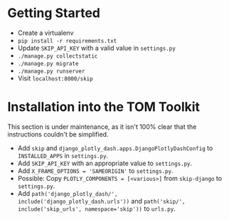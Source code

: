# Getting Started

- Create a virtualenv
- `pip install -r requirements.txt`
- Update `SKIP_API_KEY` with a valid value in `settings.py`
- `./manage.py collectstatic`
- `./manage.py migrate`
- `./manage.py runserver`
- Visit `localhost:8000/skip`


# Installation into the TOM Toolkit

This section is under maintenance, as it isn't 100% clear that the instructions couldn't be simplified.

- Add `skip` and `django_plotly_dash.apps.DjangoPlotlyDashConfig` to `INSTALLED_APPS` in `settings.py`.
- Add `SKIP_API_KEY` with an appropriate value to `settings.py`.
- Add `X_FRAME_OPTIONS = 'SAMEORIGIN'` to `settings.py`.
- Possible: Copy `PLOTLY_COMPONENTS = [<various>]` from `skip-django` to `settings.py`.
- Add `path('django_plotly_dash/', include('django_plotly_dash.urls'))` and `path('skip/', include('skip_urls', namespace='skip'))` to `urls.py`.